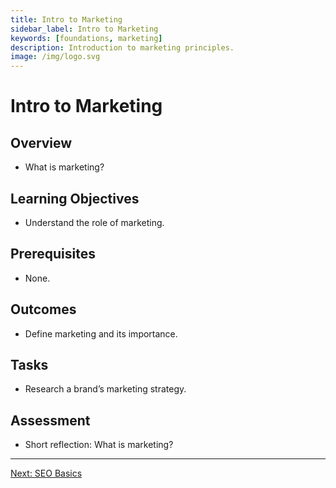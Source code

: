 ```yaml
---
title: Intro to Marketing
sidebar_label: Intro to Marketing
keywords: [foundations, marketing]
description: Introduction to marketing principles.
image: /img/logo.svg
---
```


# Intro to Marketing

## Overview
- What is marketing?

## Learning Objectives
- Understand the role of marketing.

## Prerequisites
- None.

## Outcomes
- Define marketing and its importance.

## Tasks
- Research a brand’s marketing strategy.

## Assessment
- Short reflection: What is marketing?

---

[Next: SEO Basics](../content-seo/seo-basics.md)
